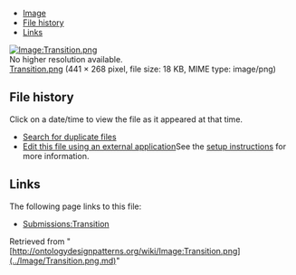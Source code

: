 * [Image](../Image/Transition.png.md#file)
* [File history](../Image/Transition.png.md#filehistory)
* [Links](../Image/Transition.png.md#filelinks)

[![Image:Transition.png](../../../images/7/7a/Transition.png)](../../../images/7/7a/Transition.png)  
No higher resolution available.  
[Transition.png](../../../images/7/7a/Transition.png)‎ (441 × 268 pixel, file size: 18 KB, MIME type: image/png)

## File history

Click on a date/time to view the file as it appeared at that time.



  
* [Search for duplicate files](http://ontologydesignpatterns.org/wiki/Special:FileDuplicateSearch/Transition.png "Special:FileDuplicateSearch/Transition.png")
* [Edit this file using an external application](http://ontologydesignpatterns.org/wiki/index.php?title=Image:Transition.png&action=edit&externaledit=true&mode=file "Image:Transition.png")See the [setup instructions](http://www.mediawiki.org/wiki/Manual:External_editors "http://www.mediawiki.org/wiki/Manual:External_editors") for more information.

## Links



The following page links to this file:


* [Submissions:Transition](../Submissions/Transition.md "Submissions:Transition")


Retrieved from "[http://ontologydesignpatterns.org/wiki/Image:Transition.png](../Image/Transition.png.md)"